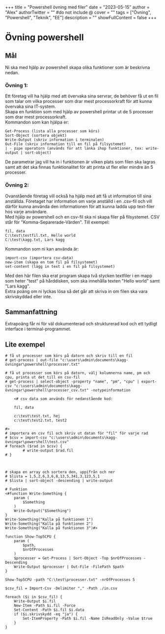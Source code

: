 +++
title = "Powershell övning med filer"
date = "2023-05-15"
author = "Alex"
authorTwitter = "" #do not include @
cover = ""
tags = ["Övning", "Powershell", "Teknik", "EE"]
description = ""
showFullContent = false
+++


# Övning powershell

## Mål

Ni ska med hjälp av powershell skapa olika funktioner som är beskrivna nedan.

### Övning 1:
Ett företag vill ha hjälp med att övervaka sina servrar, de behöver få ut en fil som talar om vilka processer som drar mest processorkraft för att kunna övervaka sina IT-system.<br>
Skapa en funktion som med hjälp av powershell printar ut de 5 processer som drar mest processorkraft. <br>
Kommandon som kan hjälpa er:

    Get-Process (lista alla processer som körs)
    Sort-Object (sortera objekt)
    Write-Output (skriv information i terminalen)
    Out-File (skriv information till en fil på filsystemet)
    | - pipe operatorn (används för att länka ihop funktioner, tex: write-output | sort-object)

De parametrar jag vill ha in i funktionen är vilken plats som filen ska lagras samt att det ska finnas funktionalitet för att printa ut fler eller mindre än 5 processer.

### Övning 2:
Ovanstående företag vill också ha hjälp med att få ut information till sina anställda. Företaget har information om varje anställd i en .csv-fil och vill därför kunna använda den informationen för att kunna ladda upp text-filer hos varje användare.<br>
Med hjälp av powershell och en csv-fil ska ni skapa filer på filsystemet. CSV står för "Komma-Separerade-Värden". Till exempel:

    fil, data
    C:\test\testfil.txt, Hello world
    C:\test\kagg.txt, Lars kagg


Kommandon som ni kan använda är:

    import-csv (importera csv-data)
    new-item (skapa en tom fil på filsystemet)
    set-content (lägg in text i en fil på filsystemet)

Med den här filen ska erat program skapa två stycken textfiler i en mapp som heter "test" på hårddisken, som ska innehålla texten "Hello world" samt "Lars kagg".<br>
Extra poäng om ni lyckas lösa så det går att skriva in om filen ska vara skrivskyddad eller inte.

## Sammanfattning

Extrapoäng får ni för väl dokumenterad och strukturerad kod och ett tydligt interface i terminal-programmet.


## Lite exempel

    # få ut processer som körs på datorn och skriv till en fil
    # get-process | out-file "c:\users\admin\documents\kagg-övningar\powershell\processer.txt"

    # få ut processer som körs på datorn, välj kolumnerna name, pm och cpu, printa ut det till en csv-fil
    # get-process | select-object -property "name", "pm", "cpu" | export-csv "c:\users\admin\documents\kagg-övningar\powershell\processer_csv.txt" -notypeinformation

        <# csv data som används för nedanstående kod:

        fil, data

        c:\test\test.txt, hej
        c:\test\test2.txt, test2

    #>
    # importera en csv fil och skriv ut datan för "fil" för varje rad
    # $csv = import-csv "c:\users\admin\documents\kagg-övningar\powershell\test.csv"
    # foreach ($rad in $csv) {
            # write-output $rad.fil
    # }



    # skapa en array och sortera den, uppifrån och ner
    # $lista = 1,5,2,6,3,6,8,13,5,341,3,123,5,1
    # $lista | sort-object -descending | write-output

    # Funktion
    <#function Write-Something {
        param (
            $Something
        )
        Write-Output("$Something")
    }
    Write-Something("Kalla på funktionen 1")
    Write-Something("Kalla på funktionen 2")
    Write-Something("Kalla på funktionen 3")#>

    function Show-Top5CPU {
        param (
            $path,
            $nrOfProcesses
        )
        $processer = Get-Process | Sort-Object -Top $nrOfProcesses -Descending 
        Write-Output $processer | Out-File -FilePath $path 
    }

    Show-Top5CPU -path "C:\test\processer.txt" -nrOfProcesses 5
    
    $csv_fil = Import-Csv -Delimiter "," -Path ./in.csv

    foreach ($i in $csv_fil) {
        Write-Output $i.fil
        New-Item -Path $i.fil -Force
        Set-Content -Path $i.fil $i.data
        if ($i.skrivskydd -eq "ja") {
            Set-ItemProperty -Path $i.fil -Name IsReadOnly -Value $true
        }
    }
